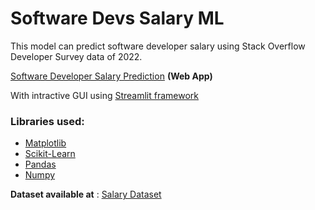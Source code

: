 # Software Devs Salary ML
 This model can predict software developer salary using Stack Overflow Developer Survey data of 2022.
 
[Software Developer Salary Prediction](https://poseidon-sv-softwar-devs-salary-ml-app-lsdduf.streamlit.app/) __(Web App)__

With intractive GUI using [Streamlit framework](https://streamlit.io/)

### Libraries used:
- [Matplotlib](https://matplotlib.org/)
- [Scikit-Learn](https://scikit-learn.org/stable/)
- [Pandas](https://pandas.pydata.org/)
- [Numpy](https://numpy.org/)

__Dataset available at__ :
[Salary Dataset](https://insights.stackoverflow.com/survey)
